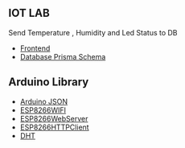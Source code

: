 ## IOT LAB
Send Temperature , Humidity and Led Status to DB

- [Frontend](https://github.com/parnuphun/myWebSite/blob/master/src/views/WorkShops/MiniProject_Iot/miniProject.vue)
- [Database Prisma Schema](https://github.com/parnuphun/IOT_LAB/blob/master/database%20Prisma%20Schema.txt) 

## Arduino Library
- [Arduino JSON](https://www.youtube.com/watch?v=GUTpaY1YaXo)
- [ESP8266WIFI]()
- [ESP8266WebServer]()
- [ESP8266HTTPClient]()
- [DHT]()

